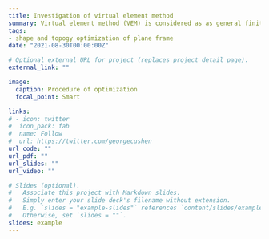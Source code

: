 ```yaml
---
title: Investigation of virtual element method
summary: Virtual element method (VEM) is considered as as general finite element method because it can used for any arbitrary polygon meshes. In this research topic the theoretical basis and application properties of VEM are studied and investigated.
tags:
- shape and topogy optimization of plane frame
date: "2021-08-30T00:00:00Z"

# Optional external URL for project (replaces project detail page).
external_link: ""

image:
  caption: Procedure of optimization
  focal_point: Smart

links:
# - icon: twitter
#  icon_pack: fab
#  name: Follow
#  url: https://twitter.com/georgecushen
url_code: ""
url_pdf: ""
url_slides: ""
url_video: ""

# Slides (optional).
#   Associate this project with Markdown slides.
#   Simply enter your slide deck's filename without extension.
#   E.g. `slides = "example-slides"` references `content/slides/example-slides.md`.
#   Otherwise, set `slides = ""`.
slides: example
---
```



